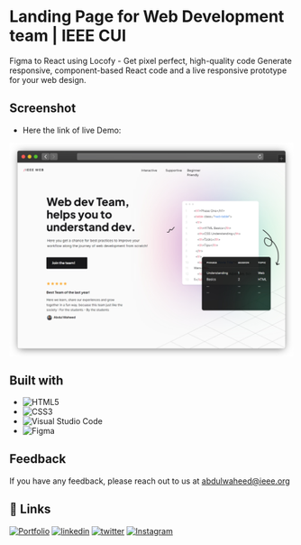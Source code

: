 # Landing Page for Web Development team | IEEE CUI

Figma to React using Locofy - Get pixel perfect, high-quality code
Generate responsive, component-based React code and a live responsive prototype for your web design.

## Screenshot

- Here the link of live Demo:

<p align= "center" >
  <img src="./public/Preview.png" width= "550" align="center"/> 
</p>

## Built with

- ![HTML5](https://img.shields.io/badge/html5-%23E34F26.svg?style=for-the-badge&logo=html5&logoColor=white)
- ![CSS3](https://img.shields.io/badge/css3-%231572B6.svg?style=for-the-badge&logo=css3&logoColor=white)
- ![Visual Studio Code](https://img.shields.io/badge/Visual%20Studio%20Code-0078d7.svg?style=for-the-badge&logo=visual-studio-code&logoColor=white)
- ![Figma](https://img.shields.io/badge/figma-%23F24E1E.svg?style=for-the-badge&logo=figma&logoColor=white)

## Feedback

If you have any feedback, please reach out to us at abdulwaheed@ieee.org

## 🔗 Links

[![Portfolio](https://img.shields.io/badge/Portfolio-%23000000.svg?style=for-the-badge&logo=firefox&logoColor=#FF7139)](https://captainwaheed.github.io/)
[![linkedin](https://img.shields.io/badge/linkedin-0A66C2?style=for-the-badge&logo=linkedin&logoColor=white)](https://www.linkedin.com/in/abdul-waheed781/)
[![twitter](https://img.shields.io/badge/twitter-1DA1F2?style=for-the-badge&logo=twitter&logoColor=white)](https://twitter.com/captainWaheed43)
[![Instagram](https://img.shields.io/badge/Instagram-%23E4405F.svg?style=for-the-badge&logo=Instagram&logoColor=white)](https://www.instagram.com/captain_waheed_/)

